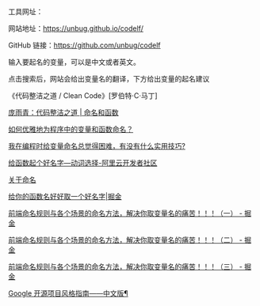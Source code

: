 
工具网址：

网站地址：https://unbug.github.io/codelf/

GitHub 链接：https://github.com/unbug/codelf

输入要起名的变量，可以是中文或者英文。

点击搜索后，网站会给出变量名的翻译，下方给出变量的起名建议

《代码整洁之道 / Clean Code》[罗伯特·C·马丁]

[庞雨青：代码整洁之道 | 命名和函数](https://zhuanlan.zhihu.com/p/136337516)

[如何优雅地为程序中的变量和函数命名？](https://www.zhihu.com/question/21440067)

[我在编程时给变量命名总觉得困难，有没有什么实用技巧?](https://www.zhihu.com/question/437644040)

[给函数起个好名字—动词选择-阿里云开发者社区](https://link.zhihu.com/?target=https%3A//developer.aliyun.com/article/1120711)

[关于命名](https://link.zhihu.com/?target=https%3A//github.com/XiongWeiY/Doc/blob/master/%25E5%2585%25B3%25E4%25BA%258E%25E5%2591%25BD%25E5%2590%258D.md)

[给你的函数名好好取一个好名字|掘金](https://link.zhihu.com/?target=https%3A//juejin.cn/post/7083141569804501023)

[前端命名规则与各个场景的命名方法，解决你取变量名的痛苦！！！（一） \- 掘金](https://link.zhihu.com/?target=https%3A//juejin.cn/post/7015727976461385741/)

[前端命名规则与各个场景的命名方法，解决你取变量名的痛苦！！！（二） \- 掘金](https://link.zhihu.com/?target=https%3A//juejin.cn/post/7016139493312823303)

[前端命名规则与各个场景的命名方法，解决你取变量名的痛苦！！！（三） \- 掘金](https://link.zhihu.com/?target=https%3A//juejin.cn/post/7016432107081695262/)

[Google 开源项目风格指南——中文版¶](https://link.zhihu.com/?target=https%3A//zh-google-styleguide.readthedocs.io/en/latest/)